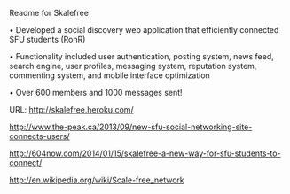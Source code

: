 Readme for Skalefree

•	Developed a social discovery web application that efficiently connected SFU students (RonR)

•	Functionality included user authentication, posting system, news feed, search engine, user profiles, messaging system, reputation system, commenting system, and mobile interface optimization

•	Over 600 members and 1000 messages sent!

URL: http://skalefree.heroku.com/

http://www.the-peak.ca/2013/09/new-sfu-social-networking-site-connects-users/

http://604now.com/2014/01/15/skalefree-a-new-way-for-sfu-students-to-connect/

http://en.wikipedia.org/wiki/Scale-free_network

